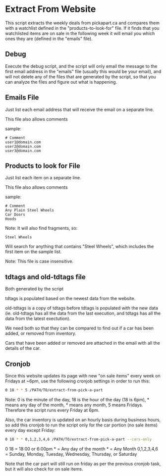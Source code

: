 Extract From Website
====================

This script extracts the weekly deals from pickapart.ca and compares them with a
watchlist defined in the "products-to-look-for" file. If it finds that you
watchlisted items are on sale in the following week it will email you which ones
they are (defined in the "emails" file).

Debug
-----

Execute the debug script, and the script will only email the message to the
first email address in the "emails" file (usually this would be your email), and
will not delete any of the files that are generated by the script, so that you
can analyze the files and figure out what is happening.

Emails File
-----------

Just list each email address that will receive the email on a separate line.

This file also allows comments

sample:

```
# Comment
user1@domain.com
user2@domain.com
user3@domain.com
```

Products to look for File
-------------------------

Just list each item on a separate line.

This file also allows comments

sample:

```
# Comment
Any Plain Steel Wheels
Car Doors
Hoods
```

Note: It will also find fragments, so:

```
Steel Wheels
```

Will search for anything that contains "Steel Wheels", which includes the first
item on the sample list.

Note: This file is case insensitive.

tdtags and old-tdtags file
--------------------------

Both generated by the script

tdtags is populated based on the newest data from the website.

old-tdtags is a copy of tdtags before tdtags is populated with the new data (ie.
old-tdtags has all the data from the last execution, and tdtags has all the data
from the latest exectution).

We need both so that they can be compared to find out if a car has been added,
or removed from inventory.

Cars that have been added or removed are attached in the email with all the
details of the car.

Cronjob
-------

Since this website updates its page with new "on sale items" every week on Fridays at ~6pm,
use the following cronjob settings in order to run this:

```bash
0 18 * * 5 /PATH/TO/extract-from-pick-a-part
```

Note: 0 is the minute of the day, 18 is the hour of the day (18 is 6pm), * means
any day of the month, * means any month, 5 means Fridays. Therefore the script
runs every Friday at 6pm.

Also, the car inventory is updated on an hourly basis during business hours, so
add this cronjob to run the script only for the car portion (no sale items)
every day except Friday:

```bash
0 18 * * 0,1,2,3,4,6 /PATH/TO/extract-from-pick-a-part --cars-only
```

0 18 = 18:00 or 6:00pm
\*           = Any day of the month
\*           = Any Month
0,1,2,3,4,6 = Sunday, Monday, Tuesday, Wednesday, Thursday, or Saturday

Note that the car part will still run on friday as per the previous cronjob
task, but it will also check for on sale items.

